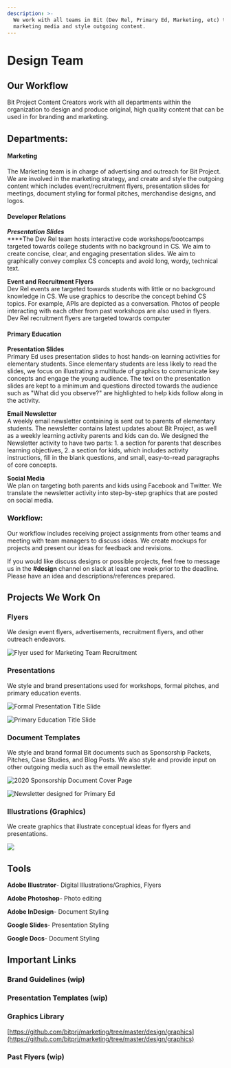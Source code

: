 ```yaml
---
description: >-
  We work with all teams in Bit (Dev Rel, Primary Ed, Marketing, etc) to create
  marketing media and style outgoing content.
---
```


# Design Team

## Our Workflow

Bit Project Content Creators work with all departments within the organization to design and produce original, high quality content that can be used in for branding and marketing.

## Departments:

#### Marketing

The Marketing team is in charge of advertising and outreach for Bit Project. We are involved in the marketing strategy, and create and style the outgoing content which includes event/recruitment flyers, presentation slides for meetings, document styling for formal pitches, merchandise designs, and logos.

#### Developer Relations

_**Presentation Slides**_  
****The Dev Rel team hosts interactive code workshops/bootcamps targeted towards college students with no background in CS. We aim to create concise, clear, and engaging presentation slides. We aim to graphically convey complex CS concepts and avoid long, wordy, technical text.  
  
**Event and Recruitment Flyers**  
Dev Rel events are targeted towards students with little or no background knowledge in CS. We use graphics to describe the concept behind CS topics. For example, APIs are depicted as a conversation. Photos of people interacting with each other from past workshops are also used in flyers.   
Dev Rel recruitment flyers are targeted towards computer

#### Primary Education

**Presentation Slides**  
Primary Ed uses presentation slides to host hands-on learning activities for elementary students. Since elementary students are less likely to read the slides, we focus on illustrating a multitude of graphics to communicate key concepts and engage the young audience. The text on the presentation slides are kept to a minimum and questions directed towards the audience such as "What did you observe?" are highlighted to help kids follow along in the activity.   
  
**Email Newsletter**   
A weekly email newsletter containing is sent out to parents of elementary students. The newsletter contains latest updates about Bit Project, as well as a weekly learning activity parents and kids can do. We designed the Newsletter activity to have two parts: 1. a section for parents that describes learning objectives, 2. a section for kids, which includes activity instructions, fill in the blank questions, and small, easy-to-read paragraphs of core concepts.  
  
**Social Media**  
We plan on targeting both parents and kids using Facebook and Twitter. We translate the newsletter activity into step-by-step graphics that are posted on social media.   
  
 

### Workflow:

Our workflow includes receiving project assignments from other teams and meeting with team managers to discuss ideas. We create mockups for projects and present our ideas for feedback and revisions.

If you would like discuss designs or possible projects, feel free to message us in the **\#design** channel on slack at least one week prior to the deadline. Please have an idea and descriptions/references prepared.

## Projects We Work On 

### Flyers

We design event flyers, advertisements, recruitment flyers, and other outreach endeavors.  

![Flyer used for Marketing Team Recruitment](../../.gitbook/assets/growthmarketingflyer_4.5-02.png)

### Presentations 

We style and brand presentations used for workshops, formal pitches, and primary education events.   

![Formal Presentation Title Slide](../../.gitbook/assets/coverupdated.jpg)

![Primary Education Title Slide](../../.gitbook/assets/after-cover.jpg)

### Document Templates

We style and brand formal Bit documents such as Sponsorship Packets, Pitches, Case Studies, and Blog Posts. We also style and provide input on other outgoing media such as the email newsletter.   

![2020 Sponsorship Document Cover Page](../../.gitbook/assets/sponsorcover-01.png)

![Newsletter designed for Primary Ed](../../.gitbook/assets/newsletter-2pg2-02.png)

### Illustrations \(Graphics\)

We create graphics that illustrate conceptual ideas for flyers and presentations.

![](../../.gitbook/assets/screen-shot-2020-04-12-at-11.27.57-pm.png)

## Tools

**Adobe Illustrator**- Digital Illustrations/Graphics, Flyers

**Adobe Photoshop**- Photo editing

**Adobe InDesign**- Document Styling

**Google Slides**- Presentation Styling

**Google Docs**- Document Styling

## Important Links

### Brand Guidelines \(wip\)

### Presentation Templates \(wip\)

### Graphics Library 

[https://github.com/bitprj/marketing/tree/master/design/graphics](https://github.com/bitprj/marketing/tree/master/design/graphics)

### Past Flyers \(wip\)



